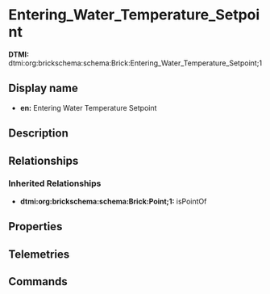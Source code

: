 # Entering_Water_Temperature_Setpoint
**DTMI:** dtmi:org:brickschema:schema:Brick:Entering_Water_Temperature_Setpoint;1
## Display name
- **en:** Entering Water Temperature Setpoint
## Description
## Relationships
### Inherited Relationships
* **dtmi:org:brickschema:schema:Brick:Point;1:** isPointOf
## Properties
## Telemetries
## Commands
